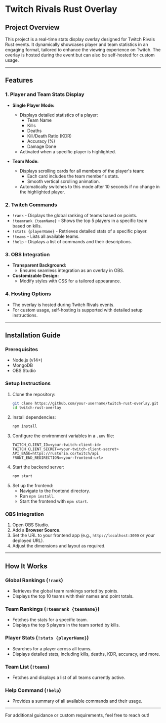 # Twitch Rivals Rust Overlay

## **Project Overview**
This project is a real-time stats display overlay designed for Twitch Rivals Rust events. It dynamically showcases player and team statistics in an engaging format, tailored to enhance the viewing experience on Twitch. The overlay is hosted during the event but can also be self-hosted for custom usage.

---

## **Features**

### **1. Player and Team Stats Display**
- **Single Player Mode:**
  - Displays detailed statistics of a player:
    - Team Name
    - Kills
    - Deaths
    - Kill/Death Ratio (KDR)
    - Accuracy (%)
    - Damage Done
  - Activated when a specific player is highlighted.

- **Team Mode:**
  - Displays scrolling cards for all members of the player's team:
    - Each card includes the team member's stats.
    - Smooth vertical scrolling animation.
  - Automatically switches to this mode after 10 seconds if no change in the highlighted player.

### **2. Twitch Commands**
- `!rank` - Displays the global ranking of teams based on points.
- `!teamrank {teamName}` - Shows the top 5 players in a specific team based on kills.
- `!stats {playerName}` - Retrieves detailed stats of a specific player.
- `!teams` - Lists all available teams.
- `!help` - Displays a list of commands and their descriptions.

### **3. OBS Integration**
- **Transparent Background:**
  - Ensures seamless integration as an overlay in OBS.
- **Customizable Design:**
  - Modify styles with CSS for a tailored appearance.

### **4. Hosting Options**
- The overlay is hosted during Twitch Rivals events.
- For custom usage, self-hosting is supported with detailed setup instructions.

---

## **Installation Guide**

### **Prerequisites**
- Node.js (v14+)
- MongoDB
- OBS Studio

### **Setup Instructions**
1. Clone the repository:
   ```bash
   git clone https://github.com/your-username/twitch-rust-overlay.git
   cd twitch-rust-overlay
   ```
2. Install dependencies:
   ```bash
   npm install
   ```
3. Configure the environment variables in a `.env` file:
   ```env
   TWITCH_CLIENT_ID=<your-twitch-client-id>
   TWITCH_CLIENT_SECRET=<your-twitch-client-secret>
   API_BASE=https://rustoria.co/twitch/api
   FRONT_END_REDIRECTION=<your-frontend-url>
   ```
4. Start the backend server:
   ```bash
   npm start
   ```
5. Set up the frontend:
   - Navigate to the frontend directory.
   - Run `npm install`.
   - Start the frontend with `npm start`.

### **OBS Integration**
1. Open OBS Studio.
2. Add a **Browser Source**.
3. Set the URL to your frontend app (e.g., `http://localhost:3000` or your deployed URL).
4. Adjust the dimensions and layout as required.

---

## **How It Works**

### **Global Rankings (`!rank`)**
- Retrieves the global team rankings sorted by points.
- Displays the top 10 teams with their names and point totals.

### **Team Rankings (`!teamrank {teamName}`)**
- Fetches the stats for a specific team.
- Displays the top 5 players in the team sorted by kills.

### **Player Stats (`!stats {playerName}`)**
- Searches for a player across all teams.
- Displays detailed stats, including kills, deaths, KDR, accuracy, and more.

### **Team List (`!teams`)**
- Fetches and displays a list of all teams currently active.

### **Help Command (`!help`)**
- Provides a summary of all available commands and their usage.

---

For additional guidance or custom requirements, feel free to reach out!
